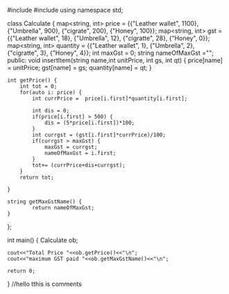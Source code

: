 #include <iostream>
#include <map>
using namespace std;

class Calculate {
    map<string, int> price = {{"Leather wallet", 1100}, {"Umbrella", 900}, {"cigrate", 200}, {"Honey", 100}};
    map<string, int> gst = {{"Leather wallet", 18}, {"Umbrella", 12}, {"cigratte", 28}, {"Honey", 0}};
    map<string, int> quantity = {{"Leather wallet", 1}, {"Umbrella", 2}, {"cigratte", 3}, {"Honey", 4}};
    int maxGst = 0;
    string nameOfMaxGst ="";
    public:
    void insertItem(string name,int unitPrice, int gs, int qt) {
        price[name] = unitPrice;
        gst[name] = gs;
        quantity[name] = qt;
    }
    
    int getPrice() {
        int tot = 0;
        for(auto i: price) {
            int currPrice =  price[i.first]*quantity[i.first];
            
            int dis = 0;
            if(price[i.first] > 500) {
                dis = (5*price[i.first])*100;
            }
            int currgst = (gst[i.first]*currPrice)/100;
            if(currgst > maxGst) {
                maxGst = currgst;
                nameOfMaxGst = i.first;
            }
            tot+= (currPrice+dis+currgst);
        }
        return tot;
       
    }
    
    string getMaxGstName() {
            return nameOfMaxGst;
    }
    
};


int main()
{
    Calculate ob;
    
    cout<<"Total Price "<<ob.getPrice()<<"\n";
    cout<<"maximum GST paid "<<ob.getMaxGstName()<<"\n";

    return 0;
}
//hello tthis is comments